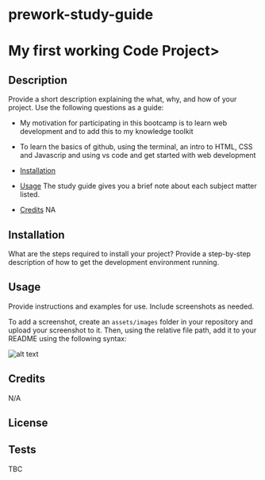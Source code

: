 # prework-study-guide
# My first working Code Project>

## Description

Provide a short description explaining the what, why, and how of your project. Use the following questions as a guide:

- My motivation for participating in this bootcamp is to learn web development and to add this to my knowledge toolkit
- To learn the basics of github, using the terminal, an intro to HTML, CSS and Javascrip  and using vs code and get started with web development 

- [Installation](#installation)
- [Usage](#usage)
The study guide gives you a brief note about each subject matter listed.
- [Credits](#credits)
NA

## Installation

What are the steps required to install your project? Provide a step-by-step description of how to get the development environment running.

## Usage

Provide instructions and examples for use. Include screenshots as needed.

To add a screenshot, create an `assets/images` folder in your repository and upload your screenshot to it. Then, using the relative file path, add it to your README using the following syntax:

![alt text](assets/images/screenshot.png)

## Credits

N/A

## License

## Tests

TBC
